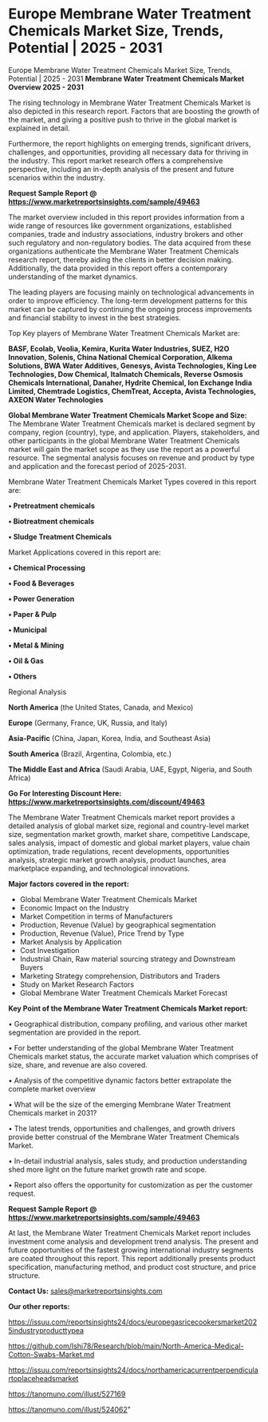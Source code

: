 # Europe Membrane Water Treatment Chemicals Market Size, Trends, Potential | 2025 - 2031
 Europe Membrane Water Treatment Chemicals Market Size, Trends, Potential | 2025 - 2031
<Strong> Membrane Water Treatment Chemicals Market Overview 2025 - 2031</strong>

The rising technology in Membrane Water Treatment Chemicals Market is also depicted in this research report. Factors that are boosting the growth of the market, and giving a positive push to thrive in the global market is explained in detail.

Furthermore, the report highlights on emerging trends, significant drivers, challenges, and opportunities, providing all necessary data for thriving in the industry. This report market research offers a comprehensive perspective, including an in-depth analysis of the present and future scenarios within the industry.

<strong>Request Sample Report @ <a href=https://www.marketreportsinsights.com/sample/49463>https://www.marketreportsinsights.com/sample/49463</a></strong>

The market overview included in this report provides information from a wide range of resources like government organizations, established companies, trade and industry associations, industry brokers and other such regulatory and non-regulatory bodies. The data acquired from these organizations authenticate the Membrane Water Treatment Chemicals research report, thereby aiding the clients in better decision making. Additionally, the data provided in this report offers a contemporary understanding of the market dynamics.

The leading players are focusing mainly on technological advancements in order to improve efficiency. The long-term development patterns for this market can be captured by continuing the ongoing process improvements and financial stability to invest in the best strategies.

Top Key players of Membrane Water Treatment Chemicals Market are:

<strong>BASF, Ecolab, Veolia, Kemira, Kurita Water Industries, SUEZ, H2O Innovation, Solenis, China National Chemical Corporation, Alkema Solutions, BWA Water Additives, Genesys, Avista Technologies, King Lee Technologies, Dow Chemical, Italmatch Chemicals, Reverse Osmosis Chemicals International, Danaher, Hydrite Chemical, Ion Exchange India Limited, Chemtrade Logistics, ChemTreat, Accepta, Avista Technologies, AXEON Water Technologies</strong>

<strong><b>Global Membrane Water Treatment Chemicals Market Scope and Size:</b></strong>
The Membrane Water Treatment Chemicals market is declared segment by company, region (country), type, and application. Players, stakeholders, and other participants in the global Membrane Water Treatment Chemicals market will gain the market scope as they use the report as a powerful resource. The segmental analysis focuses on revenue and product by type and application and the forecast period of 2025-2031.

Membrane Water Treatment Chemicals Market Types covered in this report are:

<strong>•  Pretreatment chemicals

•  Biotreatment chemicals

•  Sludge Treatment Chemicals</strong>

Market Applications covered in this report are:

<strong>•  Chemical Processing

•  Food & Beverages

•  Power Generation

•  Paper & Pulp

•  Municipal

•  Metal & Mining

•  Oil & Gas

•  Others</strong> 

Regional Analysis

<strong>North America</strong> (the United States, Canada, and Mexico)

<strong>Europe</strong> (Germany, France, UK, Russia, and Italy)

<strong>Asia-Pacific</strong> (China, Japan, Korea, India, and Southeast Asia)

<strong>South America</strong> (Brazil, Argentina, Colombia, etc.)

<strong>The Middle East and Africa</strong> (Saudi Arabia, UAE, Egypt, Nigeria, and South Africa)

<strong>Go For Interesting Discount Here: <a href=https://www.marketreportsinsights.com/discount/49463>https://www.marketreportsinsights.com/discount/49463</a></strong>

The Membrane Water Treatment Chemicals market report provides a detailed analysis of global market size, regional and country-level market size, segmentation market growth, market share, competitive Landscape, sales analysis, impact of domestic and global market players, value chain optimization, trade regulations, recent developments, opportunities analysis, strategic market growth analysis, product launches, area marketplace expanding, and technological innovations.

<strong><b>Major factors covered in the report:</b></strong>
<ul>
  <li>Global Membrane Water Treatment Chemicals Market </li>
  <li>Economic Impact on the Industry</li>
  <li>Market Competition in terms of Manufacturers</li>
  <li>Production, Revenue (Value) by geographical segmentation</li>
  <li>Production, Revenue (Value), Price Trend by Type</li>
  <li>Market Analysis by Application</li>
  <li>Cost Investigation</li>
  <li>Industrial Chain, Raw material sourcing strategy and Downstream Buyers</li>
  <li>Marketing Strategy comprehension, Distributors and Traders</li>
  <li>Study on Market Research Factors</li>
  <li>Global Membrane Water Treatment Chemicals Market Forecast</li>
</ul>

<strong><b>Key Point of the Membrane Water Treatment Chemicals Market report:</b></strong>

• Geographical distribution, company profiling, and various other market segmentation are provided in the report.

• For better understanding of the global Membrane Water Treatment Chemicals market status, the accurate market valuation which comprises of size, share, and revenue are also covered.

• Analysis of the competitive dynamic factors better extrapolate the complete market overview

• What will be the size of the emerging Membrane Water Treatment Chemicals market in 2031?

• The latest trends, opportunities and challenges, and growth drivers provide better construal of the Membrane Water Treatment Chemicals Market.

• In-detail industrial analysis, sales study, and production understanding shed more light on the future market growth rate and scope.

• Report also offers the opportunity for customization as per the customer request.

<strong>Request Sample Report @ <a href=https://www.marketreportsinsights.com/sample/49463>https://www.marketreportsinsights.com/sample/49463</a></strong>

At last, the Membrane Water Treatment Chemicals Market report includes investment come analysis and development trend analysis. The present and future opportunities of the fastest growing international industry segments are coated throughout this report. This report additionally presents product specification, manufacturing method, and product cost structure, and price structure.

<strong>Contact Us:</strong>
sales@marketreportsinsights.com

<strong>Our other reports:</strong>

<a href=https://issuu.com/reportsinsights24/docs/europegasricecookersmarket2025industryproducttypea>https://issuu.com/reportsinsights24/docs/europegasricecookersmarket2025industryproducttypea</a>

<a href=https://github.com/Ishi78/Research/blob/main/North-America-Medical-Cotton-Swabs-Market.md>https://github.com/Ishi78/Research/blob/main/North-America-Medical-Cotton-Swabs-Market.md</a>

<a href=https://issuu.com/reportsinsights24/docs/northamericacurrentperpendiculartoplaceheadsmarket>https://issuu.com/reportsinsights24/docs/northamericacurrentperpendiculartoplaceheadsmarket</a>

<a href=https://tanomuno.com/illust/527169>https://tanomuno.com/illust/527169</a>

<a href=https://tanomuno.com/illust/524062>https://tanomuno.com/illust/524062</a>"

